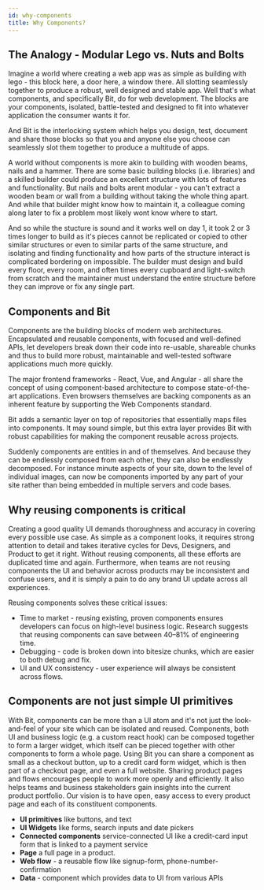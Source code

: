 ```yaml
---
id: why-components
title: Why Components?
---
```


## The Analogy - Modular Lego vs. Nuts and Bolts

Imagine a world where creating a web app was as simple as building with lego - this block here, a door here, a window there. All slotting seamlessly together to produce a robust, well designed and stable app. Well that's what components, and specifically Bit, do for web development. The blocks are your components, isolated, battle-tested and designed to fit into whatever application the consumer wants it for. 

And Bit is the interlocking system which helps you design, test, document and share those blocks so that you and anyone else you choose can seamlessly slot them together to produce a multitude of apps.

A world without components is more akin to building with wooden beams, nails and a hammer. There are some basic building blocks (i.e. libraries) and a skilled builder could produce an excellent structure with lots of features and functionality. But nails and bolts arent modular - you can't extract a wooden beam or wall from a building without taking the whole thing apart. And while that builder might know how to maintain it, a colleague coming along later to fix a problem most likely wont know where to start. 

And so while the stucture is sound and it works well on day 1, it took 2 or 3 times longer to build as it's pieces cannot be replicated or copied to other similar structures or even to similar parts of the same structure, and isolating and finding functionality and how parts of the structure interact is complicated bordering on impossible. The builder must design and build every floor, every room, and often times every cupboard and light-switch from scratch and the maintainer must understand the entire structure before they can improve or fix any single part.

## Components and Bit

Components are the building blocks of modern web architectures. Encapsulated and reusable components, with focused and well-defined APIs, let developers break down their code into re-usable, shareable chunks and thus to build more robust, maintainable and well-tested software applications much more quickly.

The major frontend frameworks - React, Vue, and Angular - all share the concept of using component-based architecture to compose state-of-the-art applications. Even browsers themselves are backing components as an inherent feature by supporting the Web Components standard.

Bit adds a semantic layer on top of repositories that essentially maps files into components. It may sound simple, but this extra layer provides Bit with robust capabilities for making the component reusable across projects.

Suddenly components are entities in and of themselves. And because they can be endlessly composed from each other, they can also be endlessly decomposed. For instance minute aspects of your site, down to the level of individual images, can now be components imported by any part of your site rather than being embedded in multiple servers and code bases.

## Why reusing components is critical

Creating a good quality UI demands thoroughness and accuracy in covering every possible use case. As simple as a component looks, it requires strong attention to detail and takes iterative cycles for Devs, Designers, and Product to get it right. Without reusing components, all these efforts are duplicated time and again. Furthermore, when teams are not reusing components the UI and behavior across products may be inconsistent and confuse users, and it is simply a pain to do any brand UI update across all experiences.

Reusing components solves these critical issues:

- Time to market - reusing existing, proven components ensures developers can focus on high-level business logic. Research suggests that reusing components can save between 40–81% of engineering time.
- Debugging - code is broken down into bitesize chunks, which are easier to both debug and fix.
- UI and UX consistency - user experience will always be consistent across flows.

## Components are not just simple UI primitives

With Bit, components can be more than a UI atom and it's not just the look-and-feel of your site which can be isolated and reused. Components, both UI and business logic (e.g. a custom react hook) can be composed together to form a larger widget, which itself can be pieced together with other components to form a whole page. Using Bit you can share a component as small as a checkout button, up to a credit card form widget, which is then part of a checkout page, and even a full website.
Sharing product pages and flows encourages people to work more openly and efficiently. It also helps teams and business stakeholders gain insights into the current product portfolio. Our vision is to have open, easy access to every product page and each of its constituent components.

- **UI primitives** like buttons, and text
- **UI Widgets** like forms, search inputs and date pickers
- **Connected components** service-connected UI like a credit-card input form that is linked to a payment service
- **Page** a full page in a product.
- **Web flow** - a reusable flow like signup-form, phone-number-confirmation
- **Data** - component which provides data to UI from various APIs
